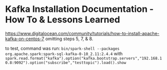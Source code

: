# Kafka Installation Documentation - How To & Lessons Learned

https://www.digitalocean.com/community/tutorials/how-to-install-apache-kafka-on-centos-7
omitting steps 5, 7, & 8.

to test, command was run: `bin/spark-shell --packages org.apache.spark:spark-sql-kafka-0-10_2.11:2.4.4` with `spark.read.format("kafka").option("kafka.bootstrap.servers","192.168.10.8:9092").option("subscribe","testtopic").load().show`
